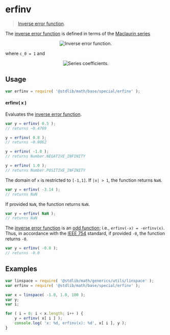 # erfinv

> [Inverse error function][inverse-error-function].

<!-- <intro> -->

The [inverse error function][inverse-error-function] is defined in terms of the [Maclaurin series][maclaurin-series]

<!-- <equation class="equation" label="eq:inverse_error_function" align="center" raw="\operatorname{erf}^{-1}(z)=\sum_{k=0}^\infty\frac{c_k}{2k+1}\left (\frac{\sqrt{\pi}}{2}z\right )^{2k+1}" alt="Inverse error function."> -->

<div class="equation" align="center" data-raw-text="\operatorname{erf}^{-1}(z)=\sum_{k=0}^\infty\frac{c_k}{2k+1}\left (\frac{\sqrt{\pi}}{2}z\right )^{2k+1}" data-equation="eq:inverse_error_function">
    <img src="https://cdn.rawgit.com/stdlib-js/stdlib/5c7a5fd90cc5e2a6b3277c27e5be48b1db7edcf9/docs/img/eqn1.svg" alt="Inverse error function.">
    <br>
</div>

<!-- </equation> -->

where `c_0 = 1` and 

<!-- <equation class="equation" label="eq:inverse_error_function_series_coefficients" align="center" raw="c_k=\sum_{m=0}^{k-1}\frac{c_m c_{k-1-m}}{(m+1)(2m+1)} = \left\{1,1,\frac{7}{6},\frac{127}{90},\frac{4369}{2520},\frac{34807}{16200},\ldots\right\}" alt="Series coefficients."> -->

<div class="equation" align="center" data-raw-text="c_k=\sum_{m=0}^{k-1}\frac{c_m c_{k-1-m}}{(m+1)(2m+1)} = \left\{1,1,\frac{7}{6},\frac{127}{90},\frac{4369}{2520},\frac{34807}{16200},\ldots\right\}" data-equation="eq:inverse_error_function_series_coefficients">
    <img src="https://cdn.rawgit.com/stdlib-js/stdlib/5c7a5fd90cc5e2a6b3277c27e5be48b1db7edcf9/docs/img/eqn2.svg" alt="Series coefficients.">
    <br>
</div>

<!-- </equation> -->

<!-- </intro> -->


<!-- <usage> -->

## Usage

``` javascript
var erfinv = require( '@stdlib/math/base/special/erfinv' );
```

#### erfinv( x )

Evaluates the [inverse error function][inverse-error-function].

``` javascript
var y = erfinv( 0.5 );
// returns ~0.4769

y = erfinv( 0.8 );
// returns ~0.9062

y = erfinv( -1.0 );
// returns Number.NEGATIVE_INFINITY

y = erfinv( 1.0 );
// returns Number.POSITIVE_INFINITY
```

The domain of `x` is restricted to `[-1,1]`. If `|x| > 1`, the function returns `NaN`.

``` javascript
var y = erfinv( -3.14 );
// returns NaN
```

If provided `NaN`, the function returns `NaN`.

``` javascript
var y = erfinv( NaN );
// returns NaN
```

The [inverse error function][inverse-error-function] is an [odd function][odd-function]; i.e., `erfinv(-x) = -erfinv(x)`. Thus, in accordance with the [IEEE 754][ieee754] standard, if provided `-0`, the function returns `-0`.

``` javascript
var y = erfinv( -0.0 );
// returns -0.0
```

<!-- </usage> -->


<!-- <examples> -->

## Examples

``` javascript
var linspace = require( '@stdlib/math/generics/utils/linspace' );
var erfinv = require( '@stdlib/math/base/special/erfinv' );

var x = linspace( -1.0, 1.0, 100 );
var y;
var i;

for ( i = 0; i < x.length; i++ ) {
    y = erfinv( x[ i ] );
    console.log( 'x: %d, erfinv(x): %d', x[ i ], y );
}
```

<!-- </examples> -->


<!-- <links> -->

[inverse-error-function]: https://en.wikipedia.org/wiki/Error_function#Inverse_functions
[maclaurin-series]: http://mathworld.wolfram.com/MaclaurinSeries.html
[odd-function]: https://en.wikipedia.org/wiki/Even_and_odd_functions
[ieee754]: https://en.wikipedia.org/wiki/IEEE_754-1985

<!-- </links> -->
